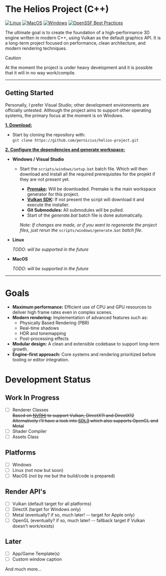 # The Helios Project (C++)


[![Linux](https://github.com/pernicius/helios-project/workflows/Linux/badge.svg)](https://github.com/pernicius/helios-project/actions?query=workflow%3ALinux)
[![MacOS](https://github.com/pernicius/helios-project/workflows/MacOS/badge.svg)](https://github.com/pernicius/helios-project/actions?query=workflow%3AMacOS)
[![Windows](https://github.com/pernicius/helios-project/workflows/Windows/badge.svg)](https://github.com/pernicius/helios-project/actions?query=workflow%3AWindows)
[![OpenSSF Best Practices](https://www.bestpractices.dev/projects/11306/badge)](https://www.bestpractices.dev/projects/11306)

The ultimate goal is to create the foundation of a high-performance 3D engine written in modern C++, using Vulkan as the default graphics API.
It is a long-term project focused on performance, clean architecture, and modern rendering techniques.
> [!CAUTION]
> At the moment the project is under heavy development and it is possible that it will in no way work/compile.

***

## Getting Started
Personally, I prefer Visual Studio; other development environments are officially untested. Although the project aims to support other operating systems, the primary focus at the moment is on Windows.

<ins>**1. Download:**</ins>

- Start by cloning the repository with:<br />
  `git clone https://github.com/pernicius/helios-project.git`

<ins>**2. Configure the dependencies and generate workspace:**</ins>

- **Windows / Visual Studio**

  - Start the `scripts/windows/setup.bat` batch file. Which will then download and install all the required prerequisites for the projekt if they are not present yet.
    - **[Premake](https://premake.github.io/):** Will be downloaded. Premake is the main workspace generator for this project.
    - **[Vulkan SDK](https://vulkan.lunarg.com/sdk/home#windows):** If not present the script will download it and execute the installer.
    - **Git Submodules:** All submodules will be pulled.
    - Start of the *generate.bat* batch file is done automatically.
    
	*Note: If changes are made, or if you want to regenerate the project files, just rerun the* `scripts/windows/generate.bat` *batch file.*

- **Linux**

    *TODO: will be supported in the future*

- **MacOS**

    *TODO: will be supported in the future*

***

# Goals

- **Maximum performance:** Efficient use of CPU and GPU resources to deliver high frame rates even in complex scenes.
- **Modern rendering:** Implementation of advanced features such as:
  - Physically Based Rendering (PBR)
  - Real-time shadows
  - HDR and tonemapping
  - Post-processing effects
- **Modular design:** A clean and extensible codebase to support long-term growth.
- **Engine-first approach:** Core systems and rendering prioritized before tooling or editor integration.

# Development Status

## Work In Progress

  - [ ] Renderer Classes<br />
    ~~Based on [NVRHI](https://github.com/NVIDIA-RTX/NVRHI) to support Vulkan, DirectX11 and DirectX12<br />~~
	~~Alternatively i'll have a look into [SDL3](https://github.com/libsdl-org/SDL) which also supports OpenGL and Metal~~
  - [ ] Shader Compiler
  - [ ] Assets Class
 
 ## Platforms

  - [ ] Windows
  - [ ] Linux (not now but soon)
  - [ ] MacOS (not by me but the build/code is prepared)

## Render API's

 - [ ] Vulkan (default target for all platforms)
 - [ ] DirectX (target for Windows only)
 - [ ] Metal (eventually? if so, much later! -- target for Apple only)
 - [ ] OpenGL (eventually? if so, much later! -- fallback target if Vulkan doesn't work/exists)

 ## Later

  - [ ] App/Game Template(s)
  - [ ] Custom window caption
 
 And much more...
